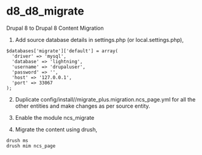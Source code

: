 # d8_d8_migrate
Drupal 8 to Drupal 8 Content Migration

1) Add source database details in settings.php (or local.settings.php),

```
$databases['migrate']['default'] = array(
  'driver' => 'mysql',
  'database' => 'lightning',
  'username' => 'drupaluser',
  'password' => '',
  'host' => '127.0.0.1',
  'port' => 33067
);
```

2) Duplicate config/install//migrate_plus.migration.ncs_page.yml for all the other entities and make changes as per source entity.

3) Enable the module ncs_migrate

4) Migrate the content using drush,

```
drush ms
drush mim ncs_page
```

